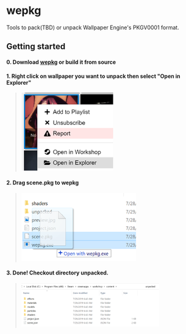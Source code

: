 # wepkg
Tools to pack(TBD) or unpack Wallpaper Engine's PKGV0001 format.

## Getting started
#### 0. Download [wepkg](https://github.com/edgesite/wepkg/releases) or build it from source
#### 1. Right click on wallpaper you want to unpack then select "Open in Explorer"
> <img src="https://github.com/edgesite/wepkg/blob/master/docs/step1.png" width=240 />
#### 2. Drag **scene.pkg** to **wepkg**
> <img src="https://github.com/edgesite/wepkg/blob/master/docs/step2.png" width=300 />
#### 3. Done! Checkout directory **unpacked**.
> <img src="https://github.com/edgesite/wepkg/blob/master/docs/step3.png" width=360 />
